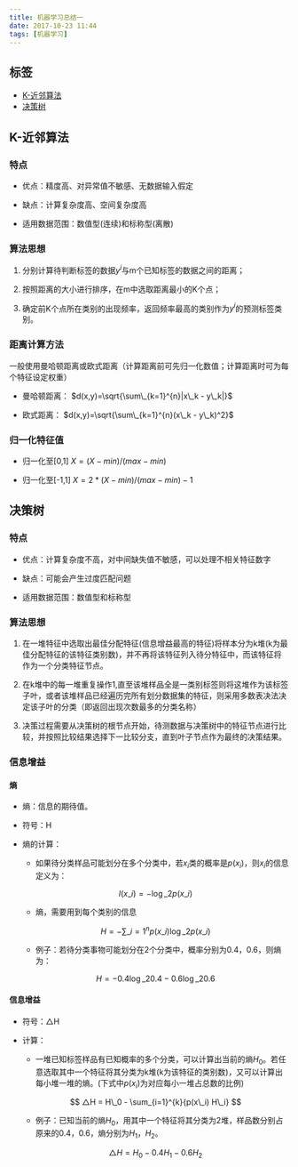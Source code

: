 ```yaml
---
title: 机器学习总结一
date: 2017-10-23 11:44
tags: [机器学习]
---
```


## 标签 ##

* [K-近邻算法](#k-近邻算法)
* [决策树](#决策树)

## K-近邻算法 ##

### 特点 ###

- 优点：精度高、对异常值不敏感、无数据输入假定

- 缺点：计算复杂度高、空间复杂度高

- 适用数据范围：数值型(连续)和标称型(离散)

### 算法思想 ###

1. 分别计算待判断标签的数据$y^i$与m个已知标签的数据之间的距离；

2. 按照距离的大小进行排序，在m中选取距离最小的K个点；

3. 确定前K个点所在类别的出现频率，返回频率最高的类别作为$y^i$的预测标签类别。

### 距离计算方法 ###

一般使用曼哈顿距离或欧式距离（计算距离前可先归一化数值；计算距离时可为每个特征设定权重）

- 曼哈顿距离： $d(x,y)=\sqrt{\sum\_{k=1}^{n}|x\_k - y\_k|}$

- 欧式距离： $d(x,y)=\sqrt{\sum\_{k=1}^{n}(x\_k - y\_k)^2}$

### 归一化特征值 ###

- 归一化至[0,1] $X = (X - min)/(max - min)$

- 归一化至[-1,1] $X = 2 * (X - min)/(max - min) - 1$

## 决策树 ##

### 特点 ###

- 优点：计算复杂度不高，对中间缺失值不敏感，可以处理不相关特征数字

- 缺点：可能会产生过度匹配问题

- 适用数据范围：数值型和标称型

### 算法思想 ###

1. 在一堆特征中选取出最佳分配特征(信息增益最高的特征)将样本分为k堆(k为最佳分配特征的该特征类别数)，并不再将该特征列入待分特征中，而该特征将作为一个分类特征节点。

2. 在k堆中的每一堆重复操作1,直至该堆样品全是一类别标签则将这堆作为该标签子叶，或者该堆样品已经遍历完所有划分数据集的特征，则采用多数表决法决定该子叶的分类（即返回出现次数最多的分类名称）

3. 决策过程需要从决策树的根节点开始，待测数据与决策树中的特征节点进行比较，并按照比较结果选择下一比较分支，直到叶子节点作为最终的决策结果。

### 信息增益 ###

#### 熵 ####

- 熵：信息的期待值。

- 符号：H

- 熵的计算：

    - 如果待分类样品可能划分在多个分类中，若$x_i$类的概率是$p(x_i)$，则$x_i$的信息定义为：

    $$ l(x\_i) = -\log\_{2}{p(x\_i)} $$

    - 熵，需要用到每个类别的信息

    $$ H = -\sum\_{i=1}^{n}{p(x\_i)\log\_{2}{p(x\_i)}} $$

    - 例子：若待分类事物可能划分在2个分类中，概率分别为0.4，0.6，则熵为：

    $$ H = -0.4\log\_{2}{0.4}-0.6\log\_{2}{0.6} $$

#### 信息增益 ####

- 符号：△H 

- 计算：
    
    - 一堆已知标签样品有已知概率的多个分类，可以计算出当前的熵$H_0$。若任意选取其中一个特征将其分类为k堆(k为该特征的类别数)，又可以计算出每小堆一堆的熵。(下式中$p(x_i)$为对应每小一堆占总数的比例)

    $$ △H = H\_0 - \sum_{i=1}^{k}{p(x\_i) H\_i} $$

    - 例子：已知当前的熵$H_0$，用其中一个特征将其分类为2堆，样品数分别占原来的0.4，0.6，熵分别为$H_1$，$H_2$。

    $$ △H = H_0 - 0.4H_1 - 0.6H_2 $$